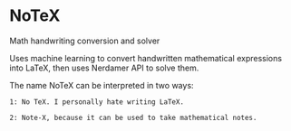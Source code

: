 # NoTeX
Math handwriting conversion and solver

Uses machine learning to convert handwritten mathematical expressions into LaTeX, then uses Nerdamer API to solve them.



 The name NoTeX can be interpreted in two ways:

    1: No TeX. I personally hate writing LaTeX.

    2: Note-X, because it can be used to take mathematical notes.
